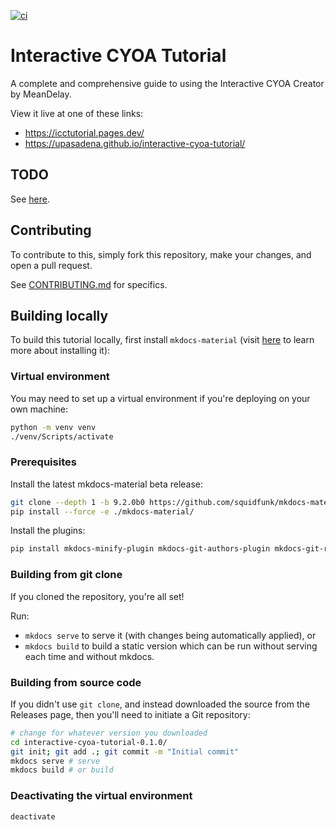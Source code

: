 [![ci]][ci_link]

# Interactive CYOA Tutorial
A complete and comprehensive guide to using the Interactive CYOA Creator by
MeanDelay.

View it live at one of these links:
* https://icctutorial.pages.dev/
* https://upasadena.github.io/interactive-cyoa-tutorial/

## TODO
See [here](./docs/appendix/about.md).

## Contributing
To contribute to this, simply fork this repository, make your changes, and
open a pull request.

See [CONTRIBUTING.md](./CONTRIBUTING.md) for specifics.

## Building locally
To build this tutorial locally, first install `mkdocs-material` (visit
[here](https://squidfunk.github.io/mkdocs-material/getting-started/) to learn
more about installing it):

### Virtual environment
You may need to set up a virtual environment if you're deploying on your own
machine:

```sh
python -m venv venv
./venv/Scripts/activate
```

### Prerequisites
Install the latest mkdocs-material beta release:

```sh
git clone --depth 1 -b 9.2.0b0 https://github.com/squidfunk/mkdocs-material/
pip install --force -e ./mkdocs-material/
```

Install the plugins:

```sh
pip install mkdocs-minify-plugin mkdocs-git-authors-plugin mkdocs-git-revision-date-localized-plugin
```
### Building from git clone
If you cloned the repository, you're all set!

Run:
* `mkdocs serve` to serve it (with changes being automatically applied), or
* `mkdocs build` to build a static version which can be run without serving
each time and without mkdocs.

### Building from source code
If you didn't use `git clone`, and instead downloaded the source from the
Releases page, then you'll need to initiate a Git repository:

```sh
# change for whatever version you downloaded
cd interactive-cyoa-tutorial-0.1.0/
git init; git add .; git commit -m "Initial commit"
mkdocs serve # serve
mkdocs build # or build
```

### Deactivating the virtual environment

```sh
deactivate
```

<!-- URLs -->
[ci]: https://github.com/upasadena/interactive-cyoa-tutorial/actions/workflows/ci.yml/badge.svg
[ci_link]: https://github.com/upasadena/interactive-cyoa-tutorial/actions/workflows/ci.yml